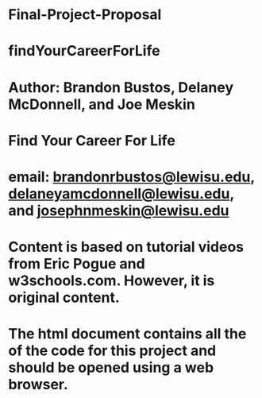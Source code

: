 # Final-Project-Proposal
# findYourCareerForLife
# Author: Brandon Bustos, Delaney McDonnell, and Joe Meskin
# Find Your Career For Life
# email: brandonrbustos@lewisu.edu, delaneyamcdonnell@lewisu.edu, and josephnmeskin@lewisu.edu
# Content is based on tutorial videos from Eric Pogue and w3schools.com. However, it is original content.
# The html document contains all the of the code for this project and should be opened using a web browser.
